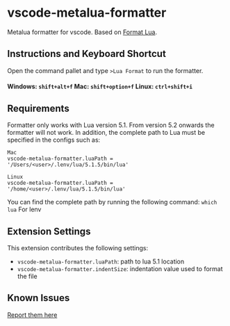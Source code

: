 # vscode-metalua-formatter 

Metalua formatter for vscode. Based on [Format Lua](https://github.com/denglf/FormatLua).

## Instructions and Keyboard Shortcut
Open the command pallet and type `>Lua Format` to run the formatter.
  #### Windows: `shift+alt+f`     Mac: `shift+option+f` Linux: `ctrl+shift+i`  

## Requirements

Formatter only works with Lua version 5.1. From version 5.2 onwards the formatter will not work. In addition, the complete path to Lua must be specified in the configs such as:
```
Mac
vscode-metalua-formatter.luaPath = '/Users/<user>/.lenv/lua/5.1.5/bin/lua'

Linux
vscode-metalua-formatter.luaPath = '/home/<user>/.lenv/lua/5.1.5/bin/lua'
```
You can find the complete path by running the following command:
```which lua``` 
For lenv 

## Extension Settings

This extension contributes the following settings:

* `vscode-metalua-formatter.luaPath`: path to lua 5.1 location
* `vscode-metalua-formatter.indentSize`: indentation value used to format the file

## Known Issues
[Report them here](https://github.com/geappliances/vscode-metalua-formatter/issues)


